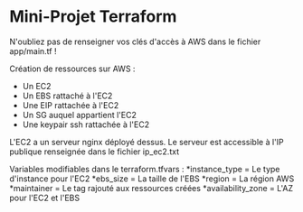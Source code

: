 Mini-Projet Terraform
=========
N'oubliez pas de renseigner vos clés d'accès à AWS dans le fichier app/main.tf !

Création de ressources sur AWS :
* Un EC2
* Un EBS rattaché à l'EC2
* Une EIP rattachée à l'EC2
* Un SG auquel appartient l'EC2
* Une keypair ssh rattachée à l'EC2 

L'EC2 a un serveur nginx déployé dessus.
Le serveur est accessible à l'IP publique renseignée dans le fichier ip_ec2.txt

Variables modifiables dans le terraform.tfvars :
*instance_type = Le type d'instance pour l'EC2
*ebs_size = La taille de l'EBS
*region = La région AWS
*maintainer = Le tag rajouté aux ressources créées
*availability_zone = L'AZ pour l'EC2 et l'EBS